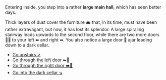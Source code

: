 Entering inside, you step into a rather **large main hall**, which has seen better days.

 Thick layers of dust cover the furniture 🛋 that, in its time, must have been rather extravagant, but now, it has lost its splendor. A large spiraling stairway leads upwards to the second floor, while there are two more doors 🚪🚪 to your left ⬅ and right ➡. You also notice a large door 🚪  ajar leading down to a dark cellar.


- [Go upstairs ↗](3-A.md)
- [ Go through the left door ⬅🚪](3-B.md)
- [Go through the right door ➡️🚪](3-C.md)
- [Go into the dark cellar ↘](3-D.md)
